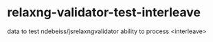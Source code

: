 # relaxng-validator-test-interleave
data to test ndebeiss/jsrelaxngvalidator ability to process &lt;interleave>
